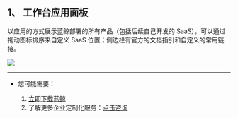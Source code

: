 ## 1、 工作台应用面板

以应用的方式展示蓝鲸部署的所有产品（包括后续自己开发的 SaaS），可以通过拖动图标排序来自定义 SaaS 位置；侧边栏有官方的文档指引和自定义的常用链接。

![](./assets/2022-02-18-17-46-18.png)

---

- 您可能需要：

    1. [立即下载蓝鲸](https://bk.tencent.com/download/)
    2. 了解更多企业定制化服务：[点击咨询](https://bk.tencent.com/applyinfo/ee/)